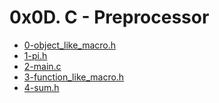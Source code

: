 # 0x0D. C - Preprocessor

 * [0-object_like_macro.h]()
 * [1-pi.h]()
 * [2-main.c]()
 * [3-function_like_macro.h]()
 * [4-sum.h]()
